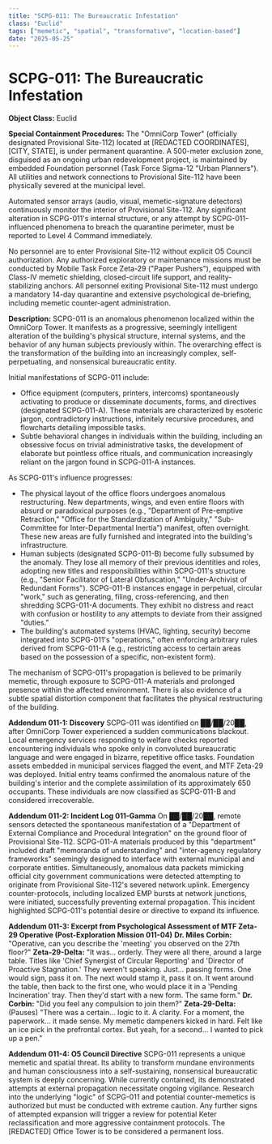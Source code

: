 ```yaml
---
title: "SCPG-011: The Bureaucratic Infestation"
class: "Euclid"
tags: ["memetic", "spatial", "transformative", "location-based"]
date: "2025-05-25"
---
```


# SCPG-011: The Bureaucratic Infestation

**Object Class:** Euclid

**Special Containment Procedures:** The "OmniCorp Tower" (officially designated Provisional Site-112) located at [REDACTED COORDINATES], [CITY, STATE], is under permanent quarantine. A 500-meter exclusion zone, disguised as an ongoing urban redevelopment project, is maintained by embedded Foundation personnel (Task Force Sigma-12 "Urban Planners"). All utilities and network connections to Provisional Site-112 have been physically severed at the municipal level.

Automated sensor arrays (audio, visual, memetic-signature detectors) continuously monitor the interior of Provisional Site-112. Any significant alteration in SCPG-011's internal structure, or any attempt by SCPG-011-influenced phenomena to breach the quarantine perimeter, must be reported to Level 4 Command immediately.

No personnel are to enter Provisional Site-112 without explicit O5 Council authorization. Any authorized exploratory or maintenance missions must be conducted by Mobile Task Force Zeta-29 ("Paper Pushers"), equipped with Class-IV memetic shielding, closed-circuit life support, and reality-stabilizing anchors. All personnel exiting Provisional Site-112 must undergo a mandatory 14-day quarantine and extensive psychological de-briefing, including memetic counter-agent administration.

**Description:** SCPG-011 is an anomalous phenomenon localized within the OmniCorp Tower. It manifests as a progressive, seemingly intelligent alteration of the building's physical structure, internal systems, and the behavior of any human subjects previously within. The overarching effect is the transformation of the building into an increasingly complex, self-perpetuating, and nonsensical bureaucratic entity.

Initial manifestations of SCPG-011 include:

- Office equipment (computers, printers, intercoms) spontaneously activating to produce or disseminate documents, forms, and directives (designated SCPG-011-A). These materials are characterized by esoteric jargon, contradictory instructions, infinitely recursive procedures, and flowcharts detailing impossible tasks.
- Subtle behavioral changes in individuals within the building, including an obsessive focus on trivial administrative tasks, the development of elaborate but pointless office rituals, and communication increasingly reliant on the jargon found in SCPG-011-A instances.

As SCPG-011's influence progresses:

- The physical layout of the office floors undergoes anomalous restructuring. New departments, wings, and even entire floors with absurd or paradoxical purposes (e.g., "Department of Pre-emptive Retraction," "Office for the Standardization of Ambiguity," "Sub-Committee for Inter-Departmental Inertia") manifest, often overnight. These new areas are fully furnished and integrated into the building's infrastructure.
- Human subjects (designated SCPG-011-B) become fully subsumed by the anomaly. They lose all memory of their previous identities and roles, adopting new titles and responsibilities within SCPG-011's structure (e.g., "Senior Facilitator of Lateral Obfuscation," "Under-Archivist of Redundant Forms"). SCPG-011-B instances engage in perpetual, circular "work," such as generating, filing, cross-referencing, and then shredding SCPG-011-A documents. They exhibit no distress and react with confusion or hostility to any attempts to deviate from their assigned "duties."
- The building's automated systems (HVAC, lighting, security) become integrated into SCPG-011's "operations," often enforcing arbitrary rules derived from SCPG-011-A (e.g., restricting access to certain areas based on the possession of a specific, non-existent form).

The mechanism of SCPG-011's propagation is believed to be primarily memetic, through exposure to SCPG-011-A materials and prolonged presence within the affected environment. There is also evidence of a subtle spatial distortion component that facilitates the physical restructuring of the building.

**Addendum 011-1: Discovery**
SCPG-011 was identified on ██/██/20██, after OmniCorp Tower experienced a sudden communications blackout. Local emergency services responding to welfare checks reported encountering individuals who spoke only in convoluted bureaucratic language and were engaged in bizarre, repetitive office tasks. Foundation assets embedded in municipal services flagged the event, and MTF Zeta-29 was deployed. Initial entry teams confirmed the anomalous nature of the building's interior and the complete assimilation of its approximately 650 occupants. These individuals are now classified as SCPG-011-B and considered irrecoverable.

**Addendum 011-2: Incident Log 011-Gamma**
On ██/██/20██, remote sensors detected the spontaneous manifestation of a "Department of External Compliance and Procedural Integration" on the ground floor of Provisional Site-112. SCPG-011-A materials produced by this "department" included draft "memoranda of understanding" and "inter-agency regulatory frameworks" seemingly designed to interface with external municipal and corporate entities. Simultaneously, anomalous data packets mimicking official city government communications were detected attempting to originate from Provisional Site-112's severed network uplink. Emergency counter-protocols, including localized EMP bursts at network junctions, were initiated, successfully preventing external propagation. This incident highlighted SCPG-011's potential desire or directive to expand its influence.

**Addendum 011-3: Excerpt from Psychological Assessment of MTF Zeta-29 Operative (Post-Exploration Mission 011-04)**
**Dr. Miles Corbin:** "Operative, can you describe the 'meeting' you observed on the 27th floor?"
**Zeta-29-Delta:** "It was... orderly. They were all there, around a large table. Titles like 'Chief Synergist of Circular Reporting' and 'Director of Proactive Stagnation.' They weren't speaking. Just... passing forms. One would sign, pass it on. The next would stamp it, pass it on. It went around the table, then back to the first one, who would place it in a 'Pending Incineration' tray. Then they'd start with a new form. The same form."
**Dr. Corbin:** "Did you feel any compulsion to join them?"
**Zeta-29-Delta:** (Pauses) "There was a certain... logic to it. A clarity. For a moment, the paperwork... it made sense. My memetic dampeners kicked in hard. Felt like an ice pick in the prefrontal cortex. But yeah, for a second... I wanted to pick up a pen."

**Addendum 011-4: O5 Council Directive**
SCPG-011 represents a unique memetic and spatial threat. Its ability to transform mundane environments and human consciousness into a self-sustaining, nonsensical bureaucratic system is deeply concerning. While currently contained, its demonstrated attempts at external propagation necessitate ongoing vigilance. Research into the underlying "logic" of SCPG-011 and potential counter-memetics is authorized but must be conducted with extreme caution. Any further signs of attempted expansion will trigger a review for potential Keter reclassification and more aggressive containment protocols. The [REDACTED] Office Tower is to be considered a permanent loss.
